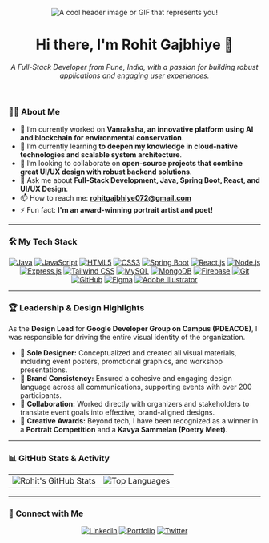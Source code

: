 <p align="center">
  <img src="https://media2.giphy.com/media/v1.Y2lkPTc5MGI3NjExbXN0ODFvdHJhaHVlZ3gzeWVyeTJsNGR1enBkZW1ieG56YmZpa3EyMSZlcD12MV9pbnRlcm5hbF9naWZfYnlfaWQmY3Q9Zw/93UOscPyDH8cdRfSaT/giphy.gif" alt="A cool header image or GIF that represents you!">
</p>

<h1 align="center">Hi there, I'm Rohit Gajbhiye 👋</h1>

<p align="center">
  <em>A Full-Stack Developer from Pune, India, with a passion for building robust applications and engaging user experiences.</em>
</p>

<br>

### 👨‍💻 About Me

- 🔭 I’m currently worked on **Vanraksha, an innovative platform using AI and blockchain for environmental conservation**.
- 🌱 I’m currently learning **to deepen my knowledge in cloud-native technologies and scalable system architecture**.
- 👯 I’m looking to collaborate on **open-source projects that combine great UI/UX design with robust backend solutions**.
- 💬 Ask me about **Full-Stack Development, Java, Spring Boot, React, and UI/UX Design**.
- 📫 How to reach me: **rohitgajbhiye072@gmail.com**
- ⚡ Fun fact: **I'm an award-winning portrait artist and poet!**

---

### 🛠️ My Tech Stack

<p align="center">
  <a href="#"><img alt="Java" src="https://img.shields.io/badge/Java-ED8B00?style=for-the-badge&logo=openjdk&logoColor=white"></a>
  <a href="#"><img alt="JavaScript" src="https://img.shields.io/badge/JavaScript-F7DF1E?style=for-the-badge&logo=javascript&logoColor=black"></a>
  <a href="#"><img alt="HTML5" src="https://img.shields.io/badge/HTML5-E34F26?style=for-the-badge&logo=html5&logoColor=white"></a>
  <a href="#"><img alt="CSS3" src="https://img.shields.io/badge/CSS3-1572B6?style=for-the-badge&logo=css3&logoColor=white"></a>
  <a href="#"><img alt="Spring Boot" src="https://img.shields.io/badge/Spring_Boot-6DB33F?style=for-the-badge&logo=spring-boot&logoColor=white"></a>
  <a href="#"><img alt="React.js" src="https://img.shields.io/badge/React-61DAFB?style=for-the-badge&logo=react&logoColor=black"></a>
  <a href="#"><img alt="Node.js" src="https://img.shields.io/badge/Node.js-339933?style=for-the-badge&logo=nodedotjs&logoColor=white"></a>
  <a href="#"><img alt="Express.js" src="https://img.shields.io/badge/Express.js-000000?style=for-the-badge&logo=express&logoColor=white"></a>
  <a href="#"><img alt="Tailwind CSS" src="https://img.shields.io/badge/Tailwind_CSS-06B6D4?style=for-the-badge&logo=tailwindcss&logoColor=white"></a>
  <a href="#"><img alt="MySQL" src="https://img.shields.io/badge/MySQL-4479A1?style=for-the-badge&logo=mysql&logoColor=white"></a>
  <a href="#"><img alt="MongoDB" src="https://img.shields.io/badge/MongoDB-47A248?style=for-the-badge&logo=mongodb&logoColor=white"></a>
  <a href="#"><img alt="Firebase" src="https://img.shields.io/badge/Firebase-FFCA28?style=for-the-badge&logo=firebase&logoColor=black"></a>
  <a href="#"><img alt="Git" src="https://img.shields.io/badge/Git-F05032?style=for-the-badge&logo=git&logoColor=white"></a>
  <a href="#"><img alt="GitHub" src="https://img.shields.io/badge/GitHub-181717?style=for-the-badge&logo=github&logoColor=white"></a>
  <a href="#"><img alt="Figma" src="https://img.shields.io/badge/Figma-F24E1E?style=for-the-badge&logo=figma&logoColor=white"></a>
  <a href="#"><img alt="Adobe Illustrator" src="https://img.shields.io/badge/Adobe_Illustrator-FF9A00?style=for-the-badge&logo=adobe-illustrator&logoColor=white"></a>
</p>

---

### 🏆 Leadership & Design Highlights

As the **Design Lead** for **Google Developer Group on Campus (PDEACOE)**, I was responsible for driving the entire visual identity of the organization.

-   🎨 **Sole Designer:** Conceptualized and created all visual materials, including event posters, promotional graphics, and workshop presentations.
-   📢 **Brand Consistency:** Ensured a cohesive and engaging design language across all communications, supporting events with over 200 participants.
-   🤝 **Collaboration:** Worked directly with organizers and stakeholders to translate event goals into effective, brand-aligned designs.
-   🏅 **Creative Awards:** Beyond tech, I have been recognized as a winner in a **Portrait Competition** and a **Kavya Sammelan (Poetry Meet)**.

---

### 📊 GitHub Stats & Activity

<table align="center">
  <tr>
    <td align="center">
      <img src="https://github-readme-stats.vercel.app/api?username=rohitgajbhiye744&show_icons=true&theme=radical&hide_border=true&include_all_commits=true" alt="Rohit's GitHub Stats" />
    </td>
    <td align="center">
      <img src="https://github-readme-stats.vercel.app/api/top-langs/?username=rohitgajbhiye744&theme=radical&hide_border=true" alt="Top Languages" />
    </td>
  </tr>
</table>

---

### 🤝 Connect with Me

<p align="center">
  <a href="https://linkedin.com/in/rohit-gajbhiye-60306b251" target="_blank"><img src="https://img.shields.io/badge/LinkedIn-0077B5?style=for-the-badge&logo=linkedin&logoColor=white" alt="LinkedIn"></a>
  <a href="https://YOUR_PORTFOLIO_WEBSITE" target="_blank"><img src="https://img.shields.io/badge/Portfolio-333333?style=for-the-badge&logo=google-chrome&logoColor=white" alt="Portfolio"></a>
  <a href="https://twitter.com/rohitgajbhiye74" target="_blank"><img src="https://img.shields.io/badge/Twitter-1DA1F2?style=for-the-badge&logo=twitter&logoColor=white" alt="Twitter"></a>
</p>
